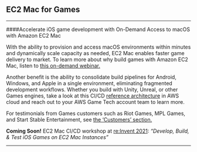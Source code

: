 ## **EC2 Mac for Games**
---
####Accelerate iOS game development with On-Demand Access to macOS with Amazon EC2 Mac

With the ability to provision and access macOS environments within minutes and dynamically scale capacity as needed, EC2 Mac enables faster game delivery to market. To learn more about why build games with Amazon EC2 Mac, listen to [this on-demand webinar.](https://www.youtube.com/watch?v=VBR-RErR8hM)


Another benefit is the ability to consolidate build pipelines for Android, Windows, and Apple in a single environment, eliminating fragmented development workflows. Whether you build with Unity, Unreal, or other Games engines, take a look at this CI/CD [reference architecture](https://d1.awsstatic.com/architecture-diagrams/ArchitectureDiagrams/game-production-in-the-cloud-cicd-ra.pdf) in AWS cloud and reach out to your AWS Game Tech account team to learn more.


For testimonials from Games customers such as Riot Games, MPL Games, and Start Stable Entertainment, see [the ‘Customers’ section.](https://aws.amazon.com/ec2/instance-types/mac)


**Coming Soon!** EC2 Mac CI/CD workshop at [re:Invent 2021](https://reinvent.awsevents.com/): _“Develop, Build, & Test iOS Games on EC2 Mac Instances”_

---